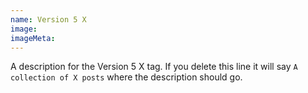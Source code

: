 ```yaml
---
name: Version 5 X
image:
imageMeta:
---
```

A description for the Version 5 X tag. If you delete this line it will say
`A collection of X posts` where the description should go.
